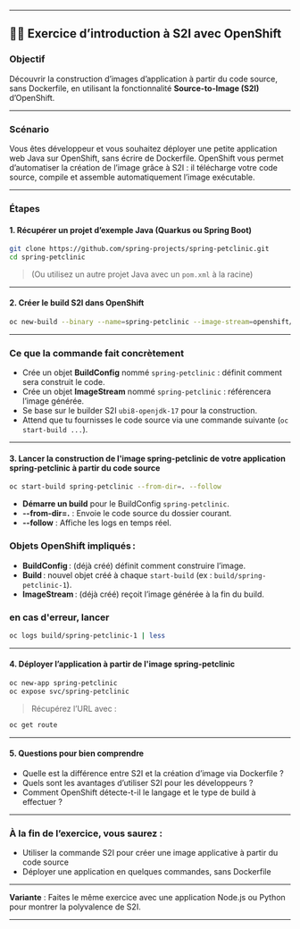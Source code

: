 
---

## 🏋️‍♂️ **Exercice d’introduction à S2I avec OpenShift**

### **Objectif**

Découvrir la construction d’images d’application à partir du code source, sans Dockerfile, en utilisant la fonctionnalité **Source-to-Image (S2I)** d’OpenShift.

---

### **Scénario**

Vous êtes développeur et vous souhaitez déployer une petite application web Java sur OpenShift, sans écrire de Dockerfile.
OpenShift vous permet d’automatiser la création de l’image grâce à S2I : il télécharge votre code source, compile et assemble automatiquement l’image exécutable.

---

### **Étapes**

#### 1. **Récupérer un projet d’exemple Java (Quarkus ou Spring Boot)**

```bash
git clone https://github.com/spring-projects/spring-petclinic.git
cd spring-petclinic
```

> (Ou utilisez un autre projet Java avec un `pom.xml` à la racine)

---

#### 2. **Créer le build S2I dans OpenShift**

```bash
oc new-build --binary --name=spring-petclinic --image-stream=openshift/ubi8-openjdk-17:1.18
```
---

### **Ce que la commande fait concrètement**

* Crée un objet **BuildConfig** nommé `spring-petclinic` : définit comment sera construit le code.
* Crée un objet **ImageStream** nommé `spring-petclinic` : référencera l’image générée.
* Se base sur le builder S2I `ubi8-openjdk-17` pour la construction.
* Attend que tu fournisses le code source via une commande suivante (`oc start-build ...`).

---

#### 3. **Lancer la construction de l'image spring-petclinic de votre application spring-petclinic à partir du code source**

```bash
oc start-build spring-petclinic --from-dir=. --follow
```

* **Démarre un build** pour le BuildConfig `spring-petclinic`.
* **--from-dir=.** : Envoie le code source du dossier courant.
* **--follow** : Affiche les logs en temps réel.

### **Objets OpenShift impliqués** :

* **BuildConfig** : (déjà créé) définit comment construire l’image.
* **Build** : nouvel objet créé à chaque `start-build` (ex : `build/spring-petclinic-1`).
* **ImageStream** : (déjà créé) reçoit l’image générée à la fin du build.

### en cas d'erreur, lancer 
```bash
oc logs build/spring-petclinic-1 | less
```

---

#### 4. **Déployer l’application à partir de l'image spring-petclinic**

```bash
oc new-app spring-petclinic
oc expose svc/spring-petclinic
```

> Récupérez l’URL avec :

```bash
oc get route
```

---

#### 5. **Questions pour bien comprendre**

* Quelle est la différence entre S2I et la création d’image via Dockerfile ?
* Quels sont les avantages d’utiliser S2I pour les développeurs ?
* Comment OpenShift détecte-t-il le langage et le type de build à effectuer ?

---

### **À la fin de l’exercice, vous saurez :**

* Utiliser la commande S2I pour créer une image applicative à partir du code source
* Déployer une application en quelques commandes, sans Dockerfile

---

**Variante** : Faites le même exercice avec une application Node.js ou Python pour montrer la polyvalence de S2I.

---
